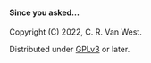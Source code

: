 #### Since you asked...

Copyright (C) 2022, C. R. Van West.

Distributed under [GPLv3](LICENSE.md) or later.
